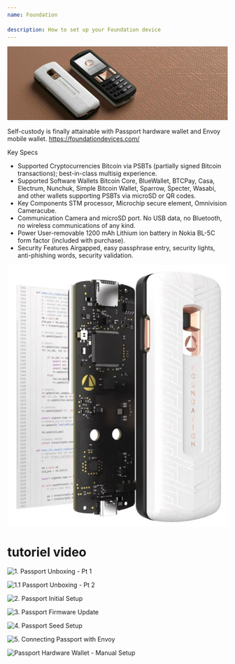 ```yaml
---
name: Foundation

description: How to set up your Foundation device
---
```


![cover](assets/cover.jpeg)

Self-custody is finally attainable with Passport hardware wallet and Envoy mobile wallet. https://foundationdevices.com/

Key Specs

- Supported Cryptocurrencies Bitcoin via PSBTs (partially signed Bitcoin transactions); best-in-class multisig experience.
- Supported Software Wallets Bitcoin Core, BlueWallet, BTCPay, Casa, Electrum, Nunchuk, Simple Bitcoin Wallet, Sparrow, Specter, Wasabi, and other wallets supporting PSBTs via microSD or QR codes.
- Key Components STM processor, Microchip secure element, Omnivision Cameracube.
- Communication Camera and microSD port. No USB data, no Bluetooth, no wireless communications of any kind.
- Power User-removable 1200 mAh Lithium ion battery in Nokia BL-5C form factor (included with purchase).
- Security Features Airgapped, easy passphrase entry, security lights, anti-phishing words, security validation.

![device](assets/1.webp)

# tutoriel video

![1. Passport Unboxing - Pt 1](https://youtu.be/rUGTWWUlCgU)

![1.1 Passport Unboxing - Pt 2](https://youtu.be/IXj-s-7odFQ)

![2. Passport Initial Setup](https://youtu.be/o4VxtDdcFUU)

![3. Passport Firmware Update](https://youtu.be/YZQF9ATUnHU)

![4. Passport Seed Setup](https://youtu.be/3dmLeCnNGSI)

![5. Connecting Passport with Envoy](https://youtu.be/x-EERNXlvrc)

![Passport Hardware Wallet - Manual Setup](https://youtu.be/UKzMHsjJFYU)
